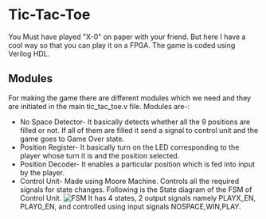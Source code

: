 # Tic-Tac-Toe
You Must have played "X-0" on paper with your friend. But here I have a cool way so that you can play it on a FPGA. The game is coded using Verilog HDL.

## Modules
For making the game there are different modules which we need and they are initiated in the main tic_tac_toe.v file. Modules are-:
* No Space Detector- It basically detects whether all the 9 positions are filled or not. If all of them are filled it send a signal to control unit and the game goes to Game Over state.
* Position Register- It basically turn on the LED corresponding to the player whose turn it is and the position selected.
* Position Decoder- It enables a particular position which is fed into input by the player.
* Control Unit- Made using Moore Machine. Controls all the required signals for state changes. Following is the State diagram of the FSM of Control Unit.
![FSM](https://user-images.githubusercontent.com/46645257/89535666-5974e500-d814-11ea-8a5b-fb3c23eb4c4f.png)
It has 4 states, 2 output signals namely PLAYX_EN, PLAY0_EN, and controlled using input signals NOSPACE,WIN,PLAY.
